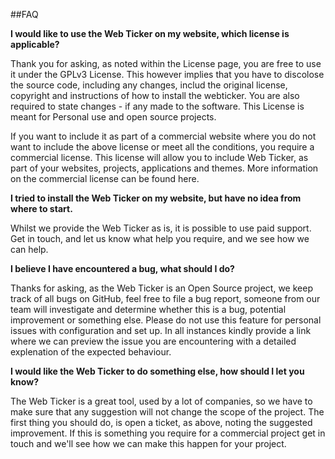 ##FAQ

**I would like to use the Web Ticker on my website, which license is applicable?**

Thank you for asking, as noted within the License page, you are free to use it under the GPLv3 License.
This however implies that you have to discolose the source code, including any changes, includ the original license, copyright and instructions of how to install the webticker. You are also required to state changes - if any made to the software. This License is meant for Personal use and open source projects.

If you want to include it as part of a commercial website where you do not want to include the above license or meet all the conditions, you require a commercial license. This license will allow you to include Web Ticker, as part of your websites, projects, applications and themes. More information on the commercial license can be found here.

**I tried to install the Web Ticker on my website, but have no idea from where to start.**

Whilst we provide the Web Ticker as is, it is possible to use paid support. Get in touch, and let us know what help you require, and we see how we can help.

**I believe I have encountered a bug, what should I do?**

Thanks for asking, as the Web Ticker is an Open Source project, we keep track of all bugs on GitHub, feel free to file a bug report, someone from our team will investigate and determine whether this is a bug, potential improvement or something else. Please do not use this feature for personal issues with configuration and set up. In all instances kindly provide a link where we can preview the issue you are encountering with a detailed explenation of the expected behaviour.

**I would like the Web Ticker to do something else, how should I let you know?**

The Web Ticker is a great tool, used by a lot of companies, so we have to make sure that any suggestion will not change the scope of the project. The first thing you should do, is open a ticket, as above, noting the suggested improvement. If this is something you require for a commercial project get in touch and we'll see how we can make this happen for your project.

